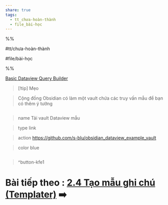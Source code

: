 ```yaml
---  
share: true  
tags:  
  - tt_chưa-hoàn-thành  
  - file_bài-học  
---  
```

  
%%  
#tt/chưa-hoàn-thành  
#file/bài-học  
%%  
[Basic Dataview Query Builder](https://s-blu.github.io/basic-dataview-query-builder/)  
  
  
> [!tip] Mẹo  
> Cộng đồng Obsidian có làm một vault chứa các truy vấn mẫu để bạn có thêm ý tưởng  
> ```button  
> name Tải vault Dataview mẫu  
> type link  
> action https://github.com/s-blu/obsidian_dataview_example_vault  
> color blue  
> ```  
> ^button-kfe1  
# Bài tiếp theo : [2.4 Tạo mẫu ghi chú (Templater)](./2.4%20T%E1%BA%A1o%20m%E1%BA%ABu%20ghi%20ch%C3%BA%20(Templater).md) ➡️  
